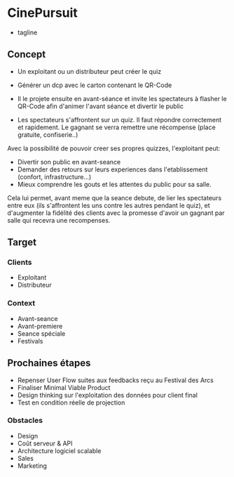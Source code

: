 # CinePursuit

+ tagline

## Concept

- Un exploitant ou un distributeur peut créer le quiz
- Générer un dcp avec le carton contenant le QR-Code
- Il le projete ensuite en avant-séance et invite les spectateurs à flasher le QR-Code afin d'animer l'avant séance et divertir le public

- Les spectateurs s'affrontent sur un quiz. Il faut répondre correctement et rapidement.
Le gagnant se verra remettre une récompense (place gratuite, confiserie..)


Avec la possibilité de pouvoir creer ses propres quizzes, l'exploitant peut:
- Divertir son public en avant-seance
- Demander des retours sur leurs experiences dans l'etablissement (confort, infrastructure...)
- Mieux comprendre les gouts et les attentes du public pour sa salle.

Cela lui permet, avant meme que la seance debute, de lier les spectateurs entre eux (ils s'affrontent les uns contre les autres pendant le quiz), et d'augmenter la fidélité des clients avec la promesse d'avoir un gagnant par salle qui recevra une recompenses.

## Target

### Clients
- Exploitant
- Distributeur

### Context
- Avant-seance
- Avant-premiere
- Seance spéciale
- Festivals

## Prochaines étapes

- Repenser User Flow suites aux feedbacks reçu au Festival des Arcs
- Finaliser Minimal Viable Product
- Design thinking sur l'exploitation des données pour client final
- Test en condition réelle de projection

### Obstacles
- Design
- Coût serveur & API
- Architecture logiciel scalable
- Sales
- Marketing
